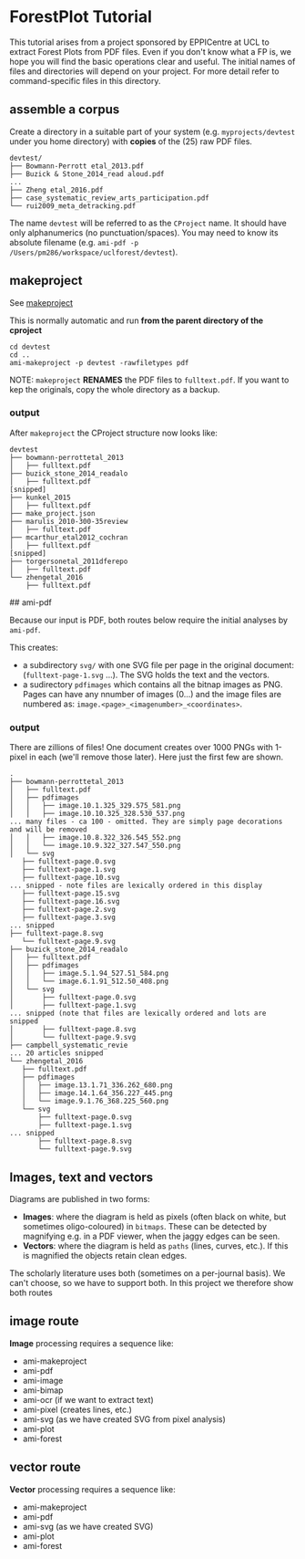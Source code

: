 # ForestPlot Tutorial 
This tutorial arises from a project sponsored by EPPICentre at UCL to extract Forest Plots from PDF files. 
Even if you don't know what a FP is, we hope you will find the basic operations clear and useful. The initial 
names of files and directories will depend on your project. For more detail refer to command-specific files in this directory.


## assemble a corpus
Create a directory  in a suitable part of your system (e.g. `myprojects/devtest` under you home directory) with **copies** of the (25) raw PDF files. 
```
devtest/
├── Bowmann-Perrott etal_2013.pdf
├── Buzick & Stone_2014_read aloud.pdf
...
├── Zheng etal_2016.pdf
├── case_systematic_review_arts_participation.pdf
└── rui2009_meta_detracking.pdf
```
The name `devtest` will be referred to as the `CProject` name. It should have only alphanumerics (no punctuation/spaces). You may need to know
its absolute filename (e.g. `ami-pdf -p /Users/pm286/workspace/uclforest/devtest`).

## makeproject
See [makeproject](./makeproject.md)

This is normally automatic and run **from the parent directory of the cproject** 
  
```
cd devtest
cd ..
ami-makeproject -p devtest -rawfiletypes pdf
```
  
NOTE: `makeproject` **RENAMES** the PDF files to `fulltext.pdf`. If you want to kep the originals, copy the whole directory as a backup.
  
### output
After `makeproject` the CProject structure now looks like:

```
devtest
├── bowmann-perrottetal_2013
│   ├── fulltext.pdf
├── buzick_stone_2014_readalo
│   ├── fulltext.pdf
[snipped]
├── kunkel_2015
│   ├── fulltext.pdf
├── make_project.json           
├── marulis_2010-300-35review   
│   ├── fulltext.pdf
├── mcarthur_etal2012_cochran
│   ├── fulltext.pdf
[snipped]
├── torgersonetal_2011dferepo
│   ├── fulltext.pdf
└── zhengetal_2016
    ├── fulltext.pdf
```

## ami-pdf

Because our input is PDF, both routes below require the initial analyses by `ami-pdf`.


This creates:
 * a subdirectory `svg/` with one SVG file per page in the original document: (`fulltext-page-1.svg` ...). The SVG holds the text and the vectors.
 * a sudirectory `pdfimages` which contains all the bitnap images as PNG. Pages can have any nnumber of images (0...) and the image files
 are numbered as: `image.<page>_<imagenumber>_<coordinates>`. 

### output
There are zillions of files! One document creates over 1000 PNGs with 1-pixel in each (we'll remove those later). Here just the first few are shown.

 ```
 .
├── bowmann-perrottetal_2013
│   ├── fulltext.pdf
│   ├── pdfimages
│   │   ├── image.10.1.325_329.575_581.png
│   │   ├── image.10.10.325_328.530_537.png
... many files - ca 100 - omitted. They are simply page decorations and will be removed
│   │   ├── image.10.8.322_326.545_552.png
│   │   └── image.10.9.322_327.547_550.png
│   └── svg
    ├── fulltext-page.0.svg
    ├── fulltext-page.1.svg
    ├── fulltext-page.10.svg
... snipped - note files are lexically ordered in this display
    ├── fulltext-page.15.svg
    ├── fulltext-page.16.svg
    ├── fulltext-page.2.svg
    ├── fulltext-page.3.svg
... snipped
├── fulltext-page.8.svg
    └── fulltext-page.9.svg
├── buzick_stone_2014_readalo
│   ├── fulltext.pdf
│   ├── pdfimages
│   │   ├── image.5.1.94_527.51_584.png
│   │   └── image.6.1.91_512.50_408.png
│   └── svg
│       ├── fulltext-page.0.svg
│       ├── fulltext-page.1.svg
... snipped (note that files are lexically ordered and lots are snipped
│       ├── fulltext-page.8.svg
│       └── fulltext-page.9.svg
├── campbell_systematic_revie
... 20 articles snipped
└── zhengetal_2016
    ├── fulltext.pdf
    ├── pdfimages
    │   ├── image.13.1.71_336.262_680.png
    │   ├── image.14.1.64_356.227_445.png
    │   └── image.9.1.76_368.225_560.png
    └── svg
        ├── fulltext-page.0.svg
        ├── fulltext-page.1.svg
... snipped
        ├── fulltext-page.8.svg
        └── fulltext-page.9.svg
```

## Images, text and vectors
Diagrams are published in two forms:

 * **Images**: where the diagram is held as pixels (often black on white, but sometimes oligo-coloured) in `bitmaps`. These can be detected by magnifying e.g. in a PDF viewer, when the jaggy edges can be seen.
 * **Vectors**: where the diagram is held as `paths` (lines, curves, etc.). If this is magnified the objects retain clean edges.
 
The scholarly literature uses both (sometimes on a per-journal basis). We can't choose, so we have to support both. In this project we therefore show both routes

## image route
**Image** processing requires a sequence like:
 
  * ami-makeproject
  * ami-pdf
  * ami-image
  * ami-bimap
  * ami-ocr (if we want to extract text)
  * ami-pixel (creates lines, etc.)
  * ami-svg (as we have created SVG from pixel analysis)
  * ami-plot
  * ami-forest
  
## vector route
**Vector** processing requires a sequence like:
 
  * ami-makeproject
  * ami-pdf
  * ami-svg (as we have created SVG)
  * ami-plot
  * ami-forest
  
  
  


